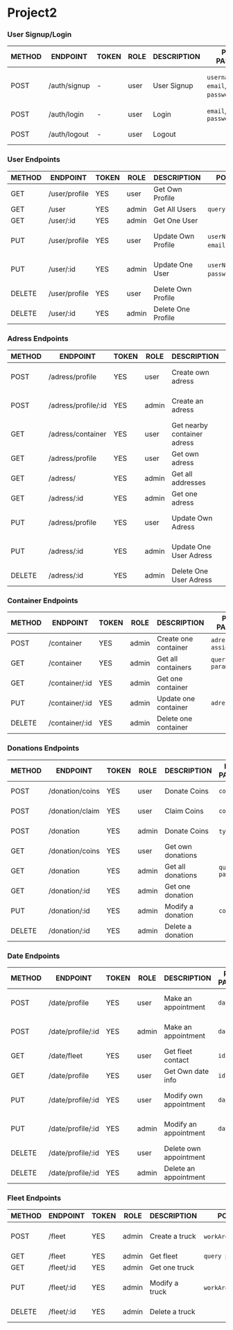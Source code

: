 # Project2

### User Signup/Login

METHOD | ENDPOINT         | TOKEN | ROLE | DESCRIPTION              | POST PARAMS                               | RETURNS
-------|------------------|-------|------|--------------------|-------------------------------------------------|--------------------
POST   | /auth/signup     | -     | user | User Signup         | `username`, `email`, `password`,`phone`        | {msg: string, token: token }
POST   | /auth/login      | -     | user | Login               | `email`, `password`                            | {msg: string}
POST   | /auth/logout     | -     | user | Logout              |                                                | {msg: string}


### User Endpoints

METHOD | ENDPOINT         | TOKEN | ROLE | DESCRIPTION              | POST PARAMS                               | RETURNS
-------|------------------|-------|------|--------------------|-------------------------------------------------|--------------------
GET    | /user/profile    | YES   | user | Get Own Profile    |                                                 | {user}
GET    | /user            | YES   | admin | Get All Users     | `query params`                                  | [{users}]
GET    | /user/:id       | YES   | admin | Get One User       |                                                 | {user}
PUT    | /user/profile    | YES   | user | Update Own Profile |  `userName`, `email`,`phone`,`password`         | {msg: string, {profile}}
PUT    | /user/:id       | YES   | admin | Update One User     |   `userName`, `email`, `password`,`phone`      | {msg: string, {profile}}
DELETE | /user/profile   | YES   | user  | Delete Own Profile  |                                                | {msg: string}
DELETE | /user/:id       | YES   | admin | Delete One Profile  |                                                | {msg: string}

### Adress Endpoints

METHOD | ENDPOINT         | TOKEN | ROLE | DESCRIPTION              | POST PARAMS                               | RETURNS
-------|------------------|-------|------|--------------------|-------------------------------------------------|--------------------
POST   | /adress/profile  | YES   | user | Create own adress  |`street`,`number`,`flat`,`PC`,`city`             | {msg: string, adress}
POST   | /adress/profile/:id| YES | admin| Create an adress   |`street`,`number`,`flat`,`PC`,`city`             | {msg: string, adress}
GET    | /adress/container| YES   | user | Get nearby container adress|                                         | [{containers adress}]
GET    | /adress/profile  | YES   | user | Get own adress     |                                                 | {user adress}
GET    | /adress/         | YES   | admin | Get all addresses |                                                 | [{adress}]
GET    | /adress/:id      | YES   | admin | Get one adress    |                                                 | {adress}
PUT    | /adress/profile  | YES   | user | Update Own Adress  |  `Adress`                                       | {msg: string, {adress}}
PUT    | /adress/:id      | YES   | admin | Update One User Adress|   `adress`                                  | {msg: string, {adress}}
DELETE | /adress/:id      | YES   | admin | Delete One User Adress|                                             | {msg: string}

### Container Endpoints

METHOD | ENDPOINT         | TOKEN | ROLE | DESCRIPTION              | POST PARAMS                               | RETURNS
-------|------------------|-------|------|--------------------|-------------------------------------------------|--------------------
POST   | /container       | YES   | admin | Create one container |  `adress`,`fleet assignment`                 | {msg: string, {container}}
GET    | /container       | YES   | admin | Get all containers   |  `query params`                              | [{Containers}]
GET    | /container/:id   | YES   | admin | Get one container    |                                              | {Containers}
PUT    | /container/:id   | YES   | admin | Update one container |  `adress`                                    | {msg: string, {container}}
DELETE | /container/:id   | YES   | admin | Delete one container |                                              | {msg: string}

### Donations Endpoints

METHOD | ENDPOINT         | TOKEN | ROLE | DESCRIPTION              | POST PARAMS                               | RETURNS
-------|------------------|-------|------|--------------------|-------------------------------------------------|--------------------
POST   | /donation/coins  | YES   | user | Donate Coins       |   `coins`                                       | {msg: string, {coins}}
POST   | /donation/claim  | YES   | user | Claim Coins        |   `coins`                                       | {msg: string, {coins}}
POST   | /donation        | YES   | admin | Donate Coins      |   `types`,`id`                                  | {msg: string, {donation}}
GET    | /donation/coins  | YES   | user | Get own donations  |                                                 | [{donations}]
GET    | /donation        | YES | admin| Get all donations    |   `query params`                                | [{donations}]
GET    | /donation/:id    | YES | admin| Get one donation     |                                                 | {donations}
PUT    | /donation/:id    | YES | admin| Modify a donation    |   `coins`                                       | {msg: string, {donation}}
DELETE | /donation/:id    | YES | admin| Delete a donation    |                                                 | {msg: string}

### Date Endpoints

METHOD | ENDPOINT         | TOKEN | ROLE | DESCRIPTION              | POST PARAMS                               | RETURNS
-------|------------------|-------|------|--------------------|-------------------------------------------------|--------------------
POST   | /date/profile    | YES   | user | Make an appointment|   `date`                                        | {msg: string, {date}}
POST   | /date/profile/:id| YES   | admin | Make an appointment|   `date`                                       | {msg: string, {date}}
GET    | /date/fleet      | YES   | user | Get fleet contact  |     `id`                                        | {contact}
GET    | /date/profile    | YES   | user | Get Own date info  |   `id`                                          | {date}
PUT    | /date/profile/:id| YES   | user | Modify own appointment|   `date`                                     | {msg: string, date:date}
PUT    | /date/profile/:id| YES   | admin | Modify an appointment|   `date`                                     | {msg: string, date:date}
DELETE | /date/profile/:id| YES   | user | Delete own appointment|                                              | {msg: string}
DELETE | /date/profile/:id| YES   | admin | Delete an appointment|                                              | {msg: string}

### Fleet Endpoints

METHOD | ENDPOINT         | TOKEN | ROLE | DESCRIPTION              | POST PARAMS                               | RETURNS
-------|------------------|-------|------|--------------------|-------------------------------------------------|--------------------
POST   | /fleet           | YES   | admin | Create a truck    |   `workArea`,`contact`,`status`                 | {msg: string, {truck}}
GET    | /fleet           | YES   | admin | Get fleet         |   `query params`                                | [{fleet}]
GET    | /fleet/:id       | YES   | admin | Get one truck     |                                                 | {truck}
PUT    | /fleet/:id       | YES   | admin | Modify a truck    |   `workArea`,`contact`,`status`                 | {msg: string, fleet:truck}
DELETE | /fleet/:id       | YES   | admin | Delete a truck    |                                                 | {msg: string}

